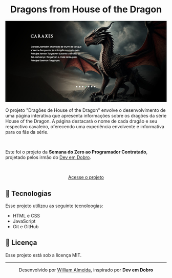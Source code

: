 # 

<h1 align="center"> Dragons from House of the Dragon </h1>

<p align="center">
   <img src="./src/images/imagem-preview.jpg">
</p>

O projeto "Dragões de House of the Dragon" envolve o desenvolvimento de uma página interativa que apresenta informações sobre os dragões da série House of the Dragon. A página destacará o nome de cada dragão e seu respectivo cavaleiro, oferecendo uma experiência envolvente e informativa para os fãs da série.

<br>

Este foi o projeto da <strong>Semana do Zero ao Programador Contratado</strong>, projetado pelos irmão do <a href="https://www.instagram.com/devemdobro/">Dev em Dobro</a>.

<br>

<p align="center"><a href="https://willalmeid.github.io/dragons-house-of-the-dragon/">Acesse o projeto</a></p>


## 🤖 Tecnologias

Esse projeto utilizou as seguinte tecnoloogias:
 - HTML e CSS
 - JavaScript
 - Git e GitHub

## 📃 Licença

Esse projeto está sob a licença MIT.

---

<p align="center">Desenvolvido por <a href="https://www.linkedin.com/in/william-almeida-74ab22302/">William Almeida</a>, inspirado por <strong>Dev em Dobro</strong></p>
